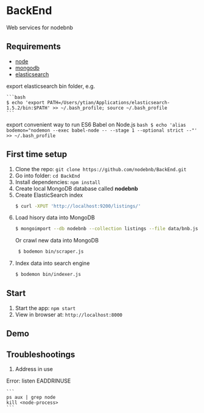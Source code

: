 # BackEnd

Web services for nodebnb

## Requirements

- [node](http://nodejs.org/)
- [mongodb](https://www.elastic.co/downloads/elasticsearch)
- [elasticsearch]((https://www.elastic.co/downloads/elasticsearch))

export elasticsearch bin folder, e.g.

    ```bash
    $ echo 'export PATH=/Users/ytian/Applications/elasticsearch-1.5.2/bin:$PATH' >> ~/.bash_profile; source ~/.bash_profile
    ```

export convenient way to run ES6 Babel on Node.js
	```bash
    $ echo 'alias bodemon="nodemon --exec babel-node -- --stage 1 --optional strict --"' >> ~/.bash_profile
    ```

## First time setup

1. Clone the repo: `git clone https://github.com/nodebnb/BackEnd.git`
2. Go into folder: `cd BackEnd`
3. Install dependencies: `npm install`
4. Create local MongoDB database called **nodebnb**
5. Create ElasticSearch index 
	```bash
    $ curl -XPUT 'http://localhost:9200/listings/'
    ```
6. Load hisory data into MongoDB
	```bash
    $ mongoimport --db nodebnb --collection listings --file data/bnb.json
    ```
   Or crawl new data into MongoDB
   ```bash
    $ bodemon bin/scraper.js
    ```
7. Index data into search engine
	```bash
    $ bodemon bin/indexer.js
    ```

## Start

1. Start the app: `npm start`
2. View in browser at: `http://localhost:8000`

## Demo

## Troubleshootings

1. Address in use

Error: listen EADDRINUSE

	``` 
	ps aux | grep node
	kill <node-process>
	```

